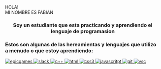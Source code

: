 HOLA!<br>
MI NOMBRE ES FABIAN
<h3 align="center">Soy un estudiante que esta practicando y aprendiendo el lenguaje de programasion  </h3>

<p align="left">
</p>
<h3 align="left">Estos son algunas de las hereamientas y lenguajes que utilizo a menudo o que estoy aprendiendo:</h3>
<p align="left"> <a href="https://developer.android.com" target="_blank" rel="noreferrer"> 
<img src="https://img.shields.io/badge/Epic%20Games-313131?style=for-the-badge&logo=Epic%20Games&logoColor=white" alt="epicgames" width="auto" height="auto"/> </a> <a href="https://www.w3schools .com/cpp/" target="_blank" rel="noreferrer"> 
<img src="https://img.shields.io/badge/Slack-4A154B?style=for-the-badge&logo=slack&logoColor=white" alt= "slack" width="auto" height="auto"/> </a> <a href="https://www.w3schools.com/css/" target="_blank" rel="noreferrer">
<img src="https://img.shields.io/badge/C%2B%2B-00599C?style=for-the-badge&logo=c%2B%2B&logoColor=white" alt="c++" width="auto" height="auto"/> </a> <a href="https://www.w3.org/html/" target="_blank" rel="noreferrer">
  <img src="https://img.shields.io/badge/HTML5-E34F26?style=for-the-badge&logo=html5&logoColor=white" alt="html" width="auto" height="auto"/> </a> <a href="https://www.w3.org/html/" target="_blank" rel="noreferrer">
  <img src="https://img.shields.io/badge/CSS3-1572B6?style=for-the-badge&logo=css3&logoColor=white" alt="css3" width="auto" height="auto"/> </a> <a href="https://www.w3.org/html/" target="_blank" rel="noreferrer">
 <img src="https://img.shields.io/badge/JavaScript-323330?style=for-the-badge&logo=javascript&logoColor=F7DF1E" alt="javascritpt" width="auto" height="auto"/> </a> <a href="https://www.w3.org/html/" target="_blank" rel="noreferrer">
  <img src="https://img.shields.io/badge/GIT-E44C30?style=for-the-badge&logo=git&logoColor=white" alt="git" width="auto" height="auto"/> </a> <a href="https://www.w3.org/html/" target="_blank" rel="noreferrer">
<img src="https://img.shields.io/badge/Visual_Studio_Code-0078D4?style=for-the-badge&logo=visual%20studio%20code&logoColor=white" alt="vsc" width="auto" height="auto"/> </a> <a href="https://www.w3.org/html/" target="_blank" rel="noreferrer">
  <!--
**FabianJoseGarcia/FabianJoseGarcia** is a ✨ _special_ ✨ repository because its `README.md` (this file) appears on your GitHub profile.

Here are some ideas to get you started:

- 🔭 I’m currently working on ...
- 🌱 I’m currently learning ...
- 👯 I’m looking to collaborate on ...
- 🤔 I’m looking for help with ...
- 💬 Ask me about ...
- 📫 How to reach me: ...
- 😄 Pronouns: ...
- ⚡ Fun fact: ...
-->
